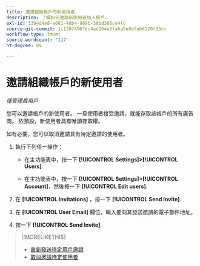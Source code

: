 ```yaml
---
title: 邀請組織帳戶的新使用者
description: 了解如何邀請新使用者加入帳戶。
exl-id: 5394d4e8-e081-4db4-909b-38bd366ce4fc
source-git-commit: 1c13874967ec4ad264e5fa6a5e0dfeb6120f53cc
workflow-type: tm+mt
source-wordcount: '117'
ht-degree: 0%

---
```


# 邀請組織帳戶的新使用者

*僅管理員用戶*

您可以邀請帳戶的新使用者。 一旦使用者接受邀請，就能存取該帳戶的所有廣告商。 依預設，新使用者具有唯讀存取權。

如有必要，您可以取消邀請具有待定邀請的使用者。

1. 執行下列任一操作：

   * 在主功能表中，按一下 **[!UICONTROL Settings]>[!UICONTROL Users]**.

   * 在主功能表中，按一下 **[!UICONTROL Settings]>[!UICONTROL Account]**，然後按一下 **[!UICONTROL Edit users]**.

1. 在 **[!UICONTROL Invitations]** ，按一下 **[!UICONTROL Send Invite]**.

1. 在 **[!UICONTROL User Email]** 欄位，輸入要向其發送邀請的電子郵件地址。

1. 按一下 **[!UICONTROL Send Invite]**.

>[!MORELIKETHIS]
>
>* [重新發送待定用戶邀請](user-resend-invite.md)
>* [取消邀請待定使用者](user-uninvite.md)


<!-- >* [Edit User Permissions or Delete a User](user-edit.md) -->
